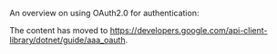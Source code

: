 An overview on using OAuth2.0 for authentication:


The content has moved to https://developers.google.com/api-client-library/dotnet/guide/aaa_oauth.